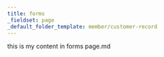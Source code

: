 ```yaml
---
title: forms
_fieldset: page
_default_folder_template: member/customer-record
---
```

this is my content in forms page.md